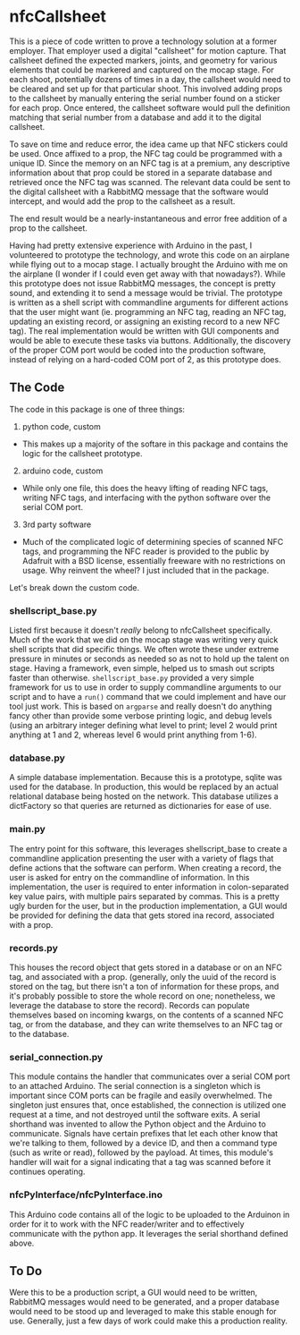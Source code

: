 # nfcCallsheet

This is a piece of code written to prove a technology solution at a former employer.  That employer used a digital "callsheet" for motion capture. That callsheet defined the expected markers, joints, and geometry for various elements that could be markered and captured on the mocap stage.  For each shoot, potentially dozens of times in a day, the callsheet would need to be cleared and set up for that particular shoot. This involved adding props to the callsheet by manually entering the serial number found on a sticker for each prop. Once entered, the callsheet software would pull the definition matching that serial number from a database and add it to the digital callsheet.

To save on time and reduce error, the idea came up that NFC stickers could be used. Once affixed to a prop, the NFC tag could be programmed with a unique ID.  Since the memory on an NFC tag is at a premium, any descriptive information about that prop could be stored in a separate database and retrieved once the NFC tag was scanned. The relevant data could be sent to the digital callsheet with a RabbitMQ message that the software would intercept, and would add the prop to the callsheet as a result.

The end result would be a nearly-instantaneous and error free addition of a prop to the callsheet.

Having had pretty extensive experience with Arduino in the past, I volunteered to prototype the technology, and wrote this code on an airplane while flying out to a mocap stage. I actually brought the Arduino with me on the airplane (I wonder if I could even get away with that nowadays?).  While this prototype does not issue RabbitMQ messages, the concept is pretty sound, and extending it to send a message would be trivial.  The prototype is written as a shell script with commandline arguments for different actions that the user might want (ie. programming an NFC tag, reading an NFC tag, updating an existing record, or assigning an existing record to a new NFC tag).  The real implementation would be written with GUI components and would be able to execute these tasks via buttons. Additionally, the discovery of the proper COM port would be coded into the production software, instead of relying on a hard-coded COM port of 2, as this prototype does.

## The Code
The code in this package is one of three things:
1. python code, custom
  * This makes up a majority of the softare in this package and contains the logic for the callsheet prototype.
2. arduino code, custom
  * While only one file, this does the heavy lifting of reading NFC tags, writing NFC tags, and interfacing with the python software over the serial COM port.
3. 3rd party software
  * Much of the complicated logic of determining species of scanned NFC tags, and programming the NFC reader is provided to the public by Adafruit with a BSD license, essentially freeware with no restrictions on usage. Why reinvent the wheel? I just included that in the package.

Let's break down the custom code.

### shellscript_base.py
Listed first because it doesn't _really_ belong to nfcCallsheet specifically. Much of the work that we did on the mocap stage was writing very quick shell scripts that did specific things. We often wrote these under extreme pressure in minutes or seconds as needed so as not to hold up the talent on stage. Having a framework, even simple, helped us to smash out scripts faster than otherwise. `shellscript_base.py` provided a very simple framework for us to use in order to supply commandline arguments to our script and to have a `run()` command that we could implement and have our tool just work. This is based on `argparse` and really doesn't do anything fancy other than provide some verbose printing logic, and debug levels (using an arbitrary integer defining what level to print; level 2 would print anything at 1 and 2, whereas level 6 would print anything from 1-6).

### database.py
A simple database implementation. Because this is a prototype, sqlite was used for the database. In production, this would be replaced by an actual relational database being hosted on the network.  This database utilizes a dictFactory so that queries are returned as dictionaries for ease of use.

### main.py
The entry point for this software, this leverages shellscript_base to create a commandline application presenting the user with a variety of flags that define actions that the software can perform.  When creating a record, the user is asked for entry on the commandline of information. In this implementation, the user is required to enter information in colon-separated key value pairs, with multiple pairs separated by commas. This is a pretty ugly burden for the user, but in the production implementation, a GUI would be provided for defining the data that gets stored ina record, associated with a prop.

### records.py
This houses the record object that gets stored in a database or on an NFC tag, and associated with a prop.  (generally, only the uuid of the record is stored on the tag, but there isn't a ton of information for these props, and it's probably possible to store the whole record on one; nonetheless, we leverage the database to store the record). Records can populate themselves based on incoming kwargs, on the contents of a scanned NFC tag, or from the database, and they can write themselves to an NFC tag or to the database.

### serial_connection.py
This module contains the handler that communicates over a serial COM port to an attached Arduino. The serial connection is a singleton which is important since COM ports can be fragile and easily overwhelmed. The singleton just ensures that, once established, the connection is utilized one request at a time, and not destroyed until the software exits.  A serial shorthand was invented to allow the Python object and the Arduino to communicate. Signals have certain prefixes that let each other know that we're talking to them, followed by a device ID, and then a command type (such as write or read), followed by the payload.  At times, this module's handler will wait for a signal indicating that a tag was scanned before it continues operating.

### nfcPyInterface/nfcPyInterface.ino
This Arduino code contains all of the logic to be uploaded to the Arduinon in order for it to work with the NFC reader/writer and to effectively communicate with the python app. It leverages the serial shorthand defined above.

## To Do
Were this to be a production script, a GUI would need to be written, RabbitMQ messages would need to be generated, and a proper database would need to be stood up and leveraged to make this stable enough for use. Generally, just a few days of work could make this a production reality.
